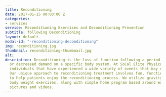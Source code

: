 ```yaml
---
title: Reconditioning
date: 2017-01-15 00:00:00 Z
categories:
- services
service: Reconditioning Exercises and Deconditioning Prevention
subtitle: following Deconditioning
layout: default
modal-id: "-reconditioning-deconditioning"
img: reconditioning.jpg
thumbnail: reconditioning-thumbnail.jpg
alt: 
description: Deconditioning is the loss of function following a period of inactivity
  or decreased demand on a specific body system. At SoCal Elite Physical Therapy, we help
  individuals that have experienced a wide variety of events that may cause deconditioning.
  Our unique approach to reconditioning treatment involves fun, functional exercises
  to help patients enjoy the reconditioning process. We utilize gravity depending
  body weight exercises, along with simple home program based around easy-to-follow
  pictures and videos.
---
```


